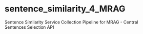 # sentence_similarity_4_MRAG
Sentence Similarity Service Collection Pipeline for MRAG - Central Sentences Selection API
